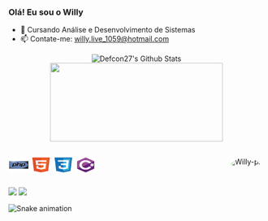 ### Olá! Eu sou o Willy

- 🌱 Cursando Análise e Desenvolvimento de Sistemas
- 📫 Contate-me: willy.live_1059@hotmail.com

<p align="center">
<img width="450" align="center" src="https://github-readme-stats-defcon27.vercel.app/api?username=willy-oliveira&show_icons=true&line_height=21&theme=react" alt="Defcon27's Github Stats" />
<img width="340" height="155" align="center" 
     src="https://github-readme-stats-defcon27.vercel.app/api/top-langs/?username=willy-oliveira&langs_count=6&hide=handlebars,jupyter notebook,css&theme=react&line_height=27&layout=compact" />
</p>
  
<div style="display: inline_block"><br>
  <img align="center" alt="Willy-PHP" height="30" width="40" src="https://raw.githubusercontent.com/devicons/devicon/master/icons/php/php-original.svg">
  <img align="center" alt="Willy-HTML" height="30" width="40" src="https://raw.githubusercontent.com/devicons/devicon/master/icons/html5/html5-original.svg">
  <img align="center" alt="Willy-CSS" height="30" width="40" src="https://raw.githubusercontent.com/devicons/devicon/master/icons/css3/css3-original.svg">
  <img align="center" alt="Willy-Csharp" height="30" width="40" src="https://raw.githubusercontent.com/devicons/devicon/master/icons/csharp/csharp-original.svg">
  <img align="right" alt="Willy-pic" height="150" style="border-radius:50px;" src="https://media.discordapp.net/attachments/845686379698061314/962001234632536114/WhatsApp_Image_2022-04-08_at_11.39.57.jpeg?width=605&height=605">
</div>

  ##
  
<div> 
   <a href="https://www.linkedin.com/in/willy-de-oliveira-valentim-81386420b/" target="_blank"><img src="https://img.shields.io/badge/-LinkedIn-%230077B5?style=for-the-badge&logo=linkedin&logoColor=white" target="_blank"></a> 
   <a href="https://instagram.com/willy.oliveeira" target="_blank"><img src="https://img.shields.io/badge/-Instagram-%23E4405F?style=for-the-badge&logo=instagram&logoColor=white" target="_blank"></a>
  
 </div>
  
  ![Snake animation](https://github.com/willy-oliveira/willy-oliveira/blob/output/github-contribution-grid-snake.svg)
